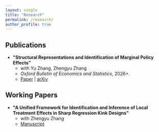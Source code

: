```yaml
---
layout: single
title: "Research"
permalink: /research/
author_profile: true
---
```


## Publications

* **"Structural Representations and Identification of Marginal Policy Effects"**
    * with Yu Zhang, Zhengyu Zhang
    * _Oxford Bulletin of Economics and Statistics_, 2026+.
    * [Paper](https://onlinelibrary.wiley.com/doi/10.1111/obes.70015) | [arXiv](https://arxiv.org/abs/2506.11694)

## Working Papers

* **"A Unified Framework for Identification and Inference of Local Treatment Effects in Sharp Regression Kink Designs"**
    * with Zhengyu Zhang
    * [Manuscript](/WP_RegressionKink.pdf)



